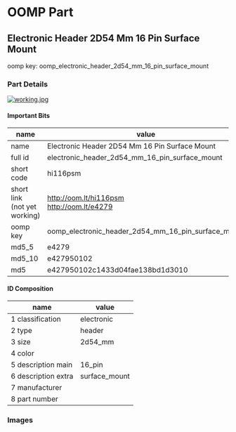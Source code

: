 # OOMP Part  
## Electronic Header 2D54 Mm 16 Pin Surface Mount  
  
oomp key: oomp_electronic_header_2d54_mm_16_pin_surface_mount  
  
### Part Details  
  
[![working.jpg](working_600.jpg)](working.jpg)  
  
#### Important Bits  
| name | value | 
| --- | --- | 
| name | Electronic Header 2D54 Mm 16 Pin Surface Mount | 
| full id | electronic_header_2d54_mm_16_pin_surface_mount | 
| short code | hi116psm | 
| short link<br>(not yet working) | http://oom.lt/hi116psm<br>http://oom.lt/e4279 | 
| oomp key | oomp_electronic_header_2d54_mm_16_pin_surface_mount | 
| md5_5 | e4279 | 
| md5_10 | e427950102 | 
| md5 | e427950102c1433d04fae138bd1d3010 | 
#### ID Composition  
| name | value | 
| --- | --- | 
| 1 classification | electronic | 
| 2 type | header | 
| 3 size | 2d54_mm | 
| 4 color |  | 
| 5 description main | 16_pin | 
| 6 description extra | surface_mount | 
| 7 manufacturer |  | 
| 8 part number |  | 
### Images  
